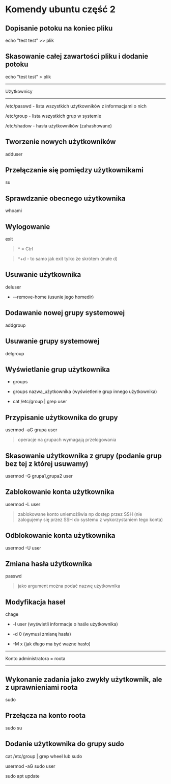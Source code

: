 # Komendy ubuntu część 2

## Dopisanie potoku na koniec pliku
echo "test test" >> plik

## Skasowanie całej zawartości pliku i dodanie potoku
echo "test test" > plik

---

Użytkownicy

---

/etc/passwd - lista wszystkich użytkowników z informacjami o nich

/etc/group - lista wszystkich grup w systemie

/etc/shadow - hasła użytkowników (zahashowane)

## Tworzenie nowych użytkowników
adduser

## Przełączanie się pomiędzy użytkownikami
su

## Sprawdzanie obecnego użytkownika
whoami

## Wylogowanie
exit

> ^ = Ctrl

> ^+d - to samo jak exit tylko że skrótem (małe d)

## Usuwanie użytkownika
deluser
- --remove-home (usunie jego homedir)

## Dodawanie nowej grupy systemowej
addgroup

## Usuwanie grupy systemowej
delgroup

## Wyświetlanie grup użytkownika
- groups

- groups nazwa_użytkownika (wyświetlenie grup innego użytkownika)

- cat /etc/group | grep user

## Przypisanie użytkownika do grupy
usermod -aG grupa user

> operacje na grupach wymagają przelogowania

## Skasowanie użytkownika z grupy (podanie grup bez tej z której usuwamy)
usermod -G grupa1,grupa2 user

## Zablokowanie konta użytkownika
usermod -L user
> zablokowane konto uniemożliwia np dostęp przez SSH (nie zalogujemy się przez SSH do systemu z wykorzystaniem tego konta)

## Odblokowanie konta użytkownika
usermod -U user

## Zmiana hasła użytkownika
passwd
> jako argument można podać nazwę użytkownika

## Modyfikacja haseł
chage
- -l user (wyświetli informacje o haśle użytkownika)

- -d 0 (wymusi zmianę hasła)

- -M x (jak długo ma być ważne hasło)

---

Konto administratora = roota

---

## Wykonanie zadania jako zwykły użytkownik, ale z uprawnieniami roota
sudo

## Przełącza na konto roota
sudo su

## Dodanie użytkownika do grupy sudo
cat /etc/group | grep wheel lub sudo

usermod -aG sudo user

sudo apt update